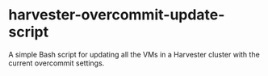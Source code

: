 # harvester-overcommit-update-script
A simple Bash script for updating all the VMs in a Harvester cluster with the current overcommit settings.
